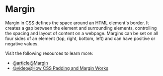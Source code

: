 # Margin

Margin in CSS defines the space around an HTML element's border. It creates a gap between the element and surrounding elements, controlling the spacing and layout of content on a webpage. Margins can be set on all four sides of an element (top, right, bottom, left) and can have positive or negative values.

Visit the following resources to learn more:

- [@article@Margin](https://developer.mozilla.org/en-US/docs/Web/CSS/margin)
- [@video@How CSS Padding and Margin Works](https://www.youtube.com/watch?v=NZEz4yNITd8)